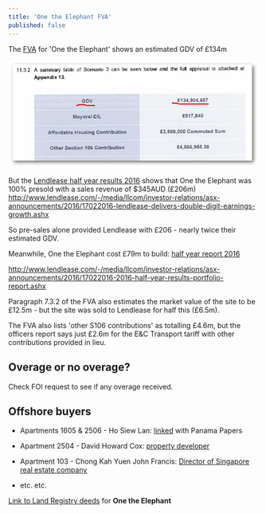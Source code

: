 ```yaml
---
title: 'One the Elephant FVA'
published: false
---
```

The [FVA](https://www.whatdotheyknow.com/request/374643/response/921669/attach/3/170116%20St%20Marys%20Viability%20Assessment%20003%203%20Redacted.pdf) for 'One the Elephant' shows an estimated GDV of £134m

![](/img/otefvagdv.png)


But the [Lendlease half year results 2016](/img/lendleasehalfyearresults_2016.pdf) shows that One the Elephant was 100% presold with a sales revenue of $345AUD (£206m)
http://www.lendlease.com/-/media/llcom/investor-relations/asx-announcements/2016/17022016-lendlease-delivers-double-digit-earnings-growth.ashx

So pre-sales alone provided Lendlease with £206 - nearly twice their estimated GDV.

Meanwhile, One the Elephant cost £79m to build: [half year report 2016](/img/lendleasehalfyearreport_2016.pdf)

 http://www.lendlease.com/-/media/llcom/investor-relations/asx-announcements/2016/17022016-2016-half-year-results-portfolio-report.ashx

Paragraph 7.3.2 of the FVA also estimates the market value of the site to be £12.5m - but the site was sold to Lendlease for half this (£6.5m).

The FVA also lists 'other S106 contributions' as totalling £4.6m, but the officers report says just £2.6m for the E&C Transport tariff with other contributions provided in lieu.

## Overage or no overage?
Check FOI request to see if any overage received.

## Offshore buyers

 * Apartments 1605 & 2506 - Ho Siew Lan: 
   [linked](https://offshoreleaks.icij.org/nodes/291666) with Panama Papers

 * Apartment 2504 - David Howard Cox: [property 
   developer](http://www.checkcompany.co.uk/director/1675119/MR-DAVID-HOWARD-COX)

 * Apartment 103 - Chong Kah Yuen John Francis: [Director of Singapore real 
   estate 
company](http://www.iproperty.com.sg/realestateagency/356/MINDLINK-GROUPS-PTE-LTD)

 * etc. etc.


[Link to Land Registry 
deeds](http://35percent.org/img/LRegisterOneTheElephant.pdf) for __One the 
Elephant__



